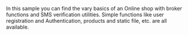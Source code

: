 In this sample you can find the vary basics of an Online shop with broker functions and SMS verification utilities.
Simple functions like user registration and Authentication, products and static file, etc. are all available.

